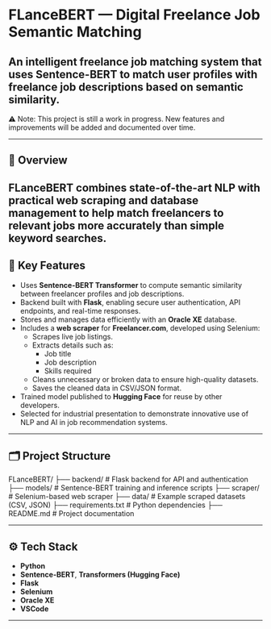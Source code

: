 # FLanceBERT — Digital Freelance Job Semantic Matching
An intelligent freelance job matching system that uses **Sentence-BERT** to match user profiles with freelance job descriptions based on semantic similarity.
---
⚠️ Note: This project is still a work in progress. New features and improvements will be added and documented over time.

---

## 📌 Overview

**FLanceBERT** combines state-of-the-art NLP with practical web scraping and database management to help match freelancers to relevant jobs more accurately than simple keyword searches.
---

## 🚀 Key Features

- Uses **Sentence-BERT Transformer** to compute semantic similarity between freelancer profiles and job descriptions.
- Backend built with **Flask**, enabling secure user authentication, API endpoints, and real-time responses.
- Stores and manages data efficiently with an **Oracle XE** database.
- Includes a **web scraper** for **Freelancer.com**, developed using Selenium:
  - Scrapes live job listings.
  - Extracts details such as:
    - Job title
    - Job description
    - Skills required
  - Cleans unnecessary or broken data to ensure high-quality datasets.
  - Saves the cleaned data in CSV/JSON format.
- Trained model published to **Hugging Face** for reuse by other developers.
- Selected for industrial presentation to demonstrate innovative use of NLP and AI in job recommendation systems.

---

## 🗂️ Project Structure

FLanceBERT/
├── backend/ # Flask backend for API and authentication
├── models/ # Sentence-BERT training and inference scripts
├── scraper/ # Selenium-based web scraper
├── data/ # Example scraped datasets (CSV, JSON)
├── requirements.txt # Python dependencies
├── README.md # Project documentation


---

## ⚙️ Tech Stack

- **Python**
- **Sentence-BERT**, **Transformers (Hugging Face)**
- **Flask**
- **Selenium**
- **Oracle XE**
- **VSCode**

---
